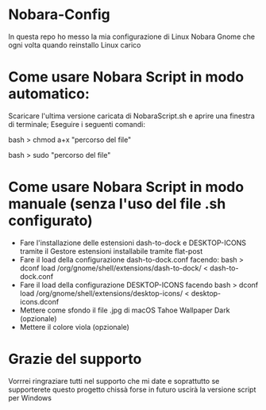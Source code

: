 # Nobara-Config
In questa repo ho messo la mia configurazione di Linux Nobara Gnome che ogni volta quando reinstallo Linux carico

# Come usare Nobara Script in modo automatico:
Scaricare l'ultima versione caricata di NobaraScript.sh e aprire una finestra di terminale;
Eseguire i seguenti comandi:

bash > chmod a+x "percorso del file"

bash > sudo "percorso del file"


# Come usare Nobara Script in modo manuale (senza l'uso del file .sh configurato)

- Fare l'installazione delle estensioni dash-to-dock e DESKTOP-ICONS tramite il Gestore estensioni installabile tramite flat-post
- Fare il load della configurazione dash-to-dock.conf facendo: bash > dconf load /org/gnome/shell/extensions/dash-to-dock/ < dash-to-dock.conf
- Fare il load della configurazione DESKTOP-ICONS facendo bash > dconf load /org/gnome/shell/extensions/desktop-icons/ < desktop-icons.dconf
- Mettere come sfondo il file .jpg di macOS Tahoe Wallpaper Dark (opzionale)
- Mettere il colore viola (opzionale)


# Grazie del supporto
Vorrrei ringraziare tutti nel supporto che mi date e soprattutto se supporterete questo progetto chissà forse in futuro uscirà la versione script per Windows
